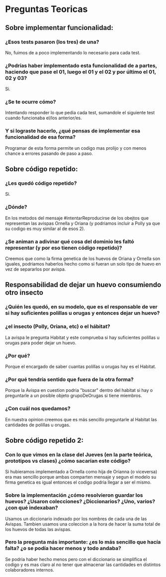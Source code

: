 # Preguntas Teoricas

## Sobre implementar funcionalidad:
### ¿Esos tests pasaron (los tres) de una?

No, fuimos de a poco implementando lo necesario para cada test.

### ¿Podrías haber implementado esta funcionalidad de a partes, haciendo que pase el 01, luego el 01 y el 02 y por último el 01, 02 y 03?

Si.

### ¿Se te ocurre cómo?

Intentando responder lo que pedia cada test, sumandole el siguiente test cuando funcionaba el/los anterior/es.

### Y si lograste hacerlo, ¿qué pensas de implementar esa funcionalidad de esa forma?

Programar de esta forma permite un codigo mas prolijo y con menos chance a errores pasando de paso a paso.


## Sobre código repetido:
### ¿Les quedó código repetido? 

Si.

### ¿Dónde? 

En los metodos del mensaje #intentarReproducirse de los obejtos que representan las avispas Ornella y Oriana 
(y podriamos incluir a Polly ya que su codigo es muy similar al de esos 2).

### ¿Se animan a adivinar qué cosa del dominio les faltó representar (y por eso tienen código repetido)? 

Creemos que como la firma genetica de los huevos de Oriana y Ornella son iguales, 
podriamos haberlos hecho como si fueran un solo tipo de huevo en vez de separarlos por avispa.

## Responsabilidad de dejar un huevo consumiendo otro insecto 
### ¿Quién les quedó, en su modelo, que es el responsable de ver si hay suficientes polillas u orugas y entonces dejar un huevo?
### ¿el insecto (Polly, Oriana, etc) o el hábitat?

La avispa le pregunta Habitat y este comprueba si hay suficientes polillas u orugas para poder dejar un huevo.

### ¿Por qué? 

Porque el encargado de saber cuantas polillas u orugas hay es el Habitat.

### ¿Por qué tendría sentido que fuera de la otra forma?

Porque la Avispa en cuestion podria "buscar" dentro del habitat si hay o preguntarle a un posible objeto grupoDeOrugas si tiene miembros.

### ¿Con cuál nos quedamos?

En nuestra opinion creemos que es más sencillo preguntarle al Habitat las cantidades de polillas u orugas.


## Sobre código repetido 2:
### Con lo que vimos en la clase del Jueves (en la parte teórica, prototipos vs clases) ¿cómo sacarían este código? 

Si hubieramos implementado a Ornella como hija de Orianna (o viceversa) era mas sencillo porque ambas comparten mensaje y 
segun el modelo su firma genetica es igual entonces el codigo podria llegar a ser el mismo.

### Sobre la implementación ¿cómo resolvieron guardar los huevos? ¿Usaron colecciones? ¿Diccionarios? ¿Uno, varios? ¿con qué indexaban? 

Usamos un diccionario indexado por los nombres de cada una de las Avispas. 
Tambien usamos una coleccion a la hora de hacer la suma total de los huevos de todas las avispas.

### Pero la pregunta más importante: ¿es lo más sencillo que hacía falta? ¿o se podía hacer menos y todo andaba?

Se podria haber hecho menos pero con el diccionario se simplifica el codigo y 
es mas claro al no tener que almacenar las cantidades en distintos colaboradores internos.

